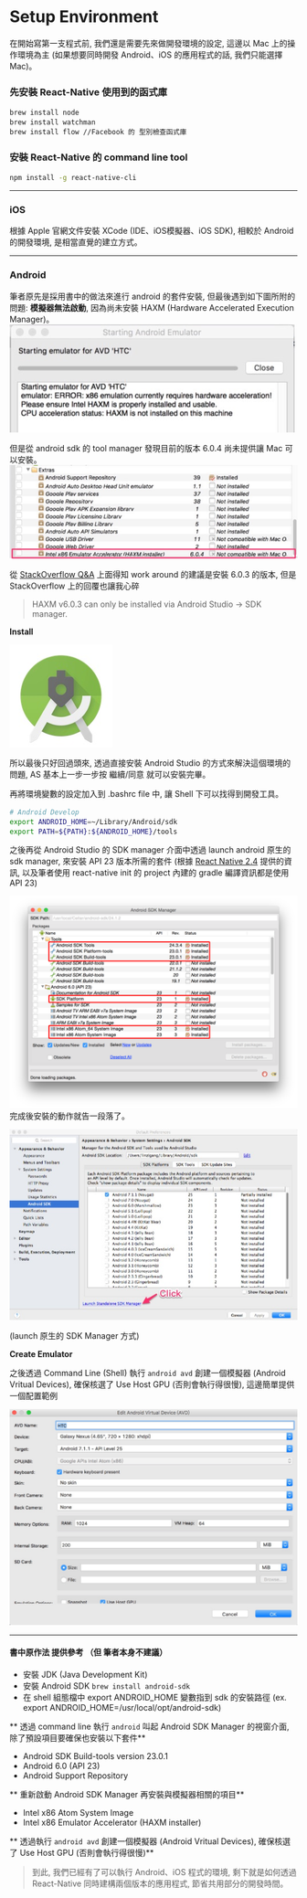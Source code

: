 # Setup Environment
在開始寫第一支程式前, 我們還是需要先來做開發環境的設定, 這邊以 Mac 上的操作環境為主 (如果想要同時開發 Android、iOS 的應用程式的話, 我們只能選擇 Mac)。

### 先安裝 React-Native 使用到的函式庫
``` bash
brew install node
brew install watchman
brew install flow //Facebook 的 型別檢查函式庫
```

### 安裝 React-Native 的 command line tool
``` bash
npm install -g react-native-cli
```

***
### iOS
根據 Apple 官網文件安裝 XCode (IDE、iOS模擬器、iOS SDK), 相較於 Android 的開發環境, 是相當直覺的建立方式。

***
### Android
筆者原先是採用書中的做法來進行 android 的套件安裝, 但最後遇到如下圖所附的問題: **模擬器無法啟動**, 因為尚未安裝 HAXM (Hardware Accelerated Execution Manager)。
![](StartEmulatorFail.jpg)

但是從 android sdk 的 tool manager 發現目前的版本 6.0.4 尚未提供讓 Mac 可以安裝。
![](InstallFail.jpg)

從 [StackOverflow Q&A](http://stackoverflow.com/questions/39739984/intel-haxm-6-0-4-not-compatible-with-macos) 上面得知 work around 的建議是安裝 6.0.3 的版本, 但是 StackOverflow 上的回覆也讓我心碎

> HAXM v6.0.3 can only be installed via Android Studio -> SDK manager.

**Install**

![](AndroidStudio.jpg)

所以最後只好回過頭來, 透過直接安裝 Android Studio 的方式來解決這個環境的問題, AS 基本上一步一步按 繼續/同意 就可以安裝完畢。

再將環境變數的設定加入到 .bashrc file 中, 讓 Shell 下可以找得到開發工具。
```bash
# Android Develop
export ANDROID_HOME=~/Library/Android/sdk
export PATH=${PATH}:${ANDROID_HOME}/tools
```

之後再從 Android Studio 的 SDK manager 介面中透過 launch android 原生的 sdk manager, 來安裝 API 23 版本所需的套件 (根據 [React Native 2.4](https://facebook.github.io/react-native/releases/0.24/docs/android-setup.html) 提供的資訊, 以及筆者使用 react-native init 的 project 內建的 gradle 編譯資訊都是使用 API 23)

![](AndroidSDK.png)
完成後安裝的動作就告一段落了。

![](SDKmanager.jpg)

(launch 原生的 SDK Manager 方式)

**Create Emulator**

之後透過 Command Line (Shell) 執行 `android avd` 創建一個模擬器 (Android Vritual Devices), 確保核選了 Use Host GPU (否則會執行得很慢), 這邊簡單提供一個配置範例

![](CreateAVD.jpg)

***
#### 書中原作法 提供參考 （但 筆者本身不建議）
* 安裝 JDK (Java Development Kit)
* 安裝 Android SDK `brew install android-sdk`
* 在 shell 組態檔中 export ANDROID_HOME 變數指到 sdk 的安裝路徑 (ex. export ANDROID_HOME=/usr/local/opt/android-sdk)

** 透過 command line 執行 `android` 叫起 Android SDK Manager 的視窗介面, 除了預設項目要確保也安裝以下套件**

* Android SDK Build-tools version 23.0.1
* Android 6.0 (API 23)
* Android Support Repository

** 重新啟動 Android SDK Manager 再安裝與模擬器相關的項目**

* Intel x86 Atom System Image
* Intel x86 Emulator Accelerator (HAXM installer)

** 透過執行 `android avd` 創建一個模擬器 (Android Vritual Devices), 確保核選了 Use Host GPU (否則會執行得很慢)**

> 到此, 我們已經有了可以執行 Android、iOS 程式的環境, 剩下就是如何透過 React-Native 同時建構兩個版本的應用程式, 節省共用部分的開發時間。